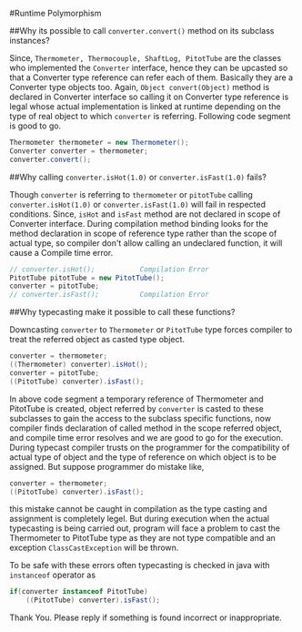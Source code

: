 #Runtime Polymorphism

##Why its possible to call ```converter.convert()``` method on its subclass instances?

Since, ````Thermometer, Thermocouple, ShaftLog, PitotTube```` are the classes who implemented the ```Converter``` interface, hence they can be upcasted so that a Converter type reference can refer each of them. Basically they are a Converter type objects too. Again,  ```Object convert(Object)``` method is declared in Converter interface so calling it on Converter type reference is legal whose actual implementation is linked at runtime depending on the type of real object to which  ```converter``` is referring. Following code segment is good to go.

```java
Thermometer thermometer = new Thermometer();
Converter converter = thermometer;
converter.convert();
```

##Why calling ```converter.isHot(1.0)``` or  ```converter.isFast(1.0)``` fails?

Though ```converter``` is referring to ```thermometer``` or ```pitotTube``` calling ```converter.isHot(1.0)``` or ```converter.isFast(1.0)``` will fail in respected conditions. Since, ```isHot``` and ```isFast``` method are not declared in scope of Converter interface. During compilation method binding looks for the method declaration in scope of reference type rather than the scope of actual type, so compiler don't allow calling an undeclared function, it will cause a Compile time error.

```java
// converter.isHot();           Compilation Error
PitotTube pitotTube = new PitotTube();
converter = pitotTube;
// converter.isFast();          Compilation Error
```

##Why typecasting make it possible to call these functions?

Downcasting ```converter``` to ```Thermometer``` or ```PitotTube``` type forces compiler to treat the referred object as casted type object.

```java
converter = thermometer;
((Thermometer) converter).isHot();
converter = pitotTube;
((PitotTube) converter).isFast();
```
In above code segment a temporary reference of Thermometer and PitotTube is created, object referred by ```converter``` is casted to these subclasses to gain the access to the subclass specific functions, now compiler finds declaration of called method in the scope referred object, and compile time error resolves and we are good to go for the execution.
    During typecast compiler trusts on the programmer for the compatibility of actual type of object and the type of reference on which object is to be assigned.
But suppose programmer do mistake like,

```java
converter = thermometer;
((PitotTube) converter).isFast();
```
this mistake cannot be caught in compilation as the type casting and assignment is completely legel. But during execution when the actual typecasting is being carried out, program will face a problem to cast the Thermometer to PitotTube type as they are not type compatible and an exception  ```ClassCastException``` will be thrown.

To be safe with these errors often typecasting is checked in java with ```instanceof``` operator as

```java
if(converter instanceof PitotTube)
    ((PitotTube) converter).isFast();
```

Thank You.
Please reply if something is found incorrect or inappropriate.